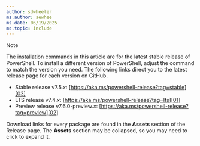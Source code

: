 ```yaml
---
author: sdwheeler
ms.author: sewhee
ms.date: 06/19/2025
ms.topic: include
---
```

<!-- markdownlint-disable first-line-h1 -->
> [!NOTE]
> The installation commands in this article are for the latest stable release of PowerShell. To
> install a different version of PowerShell, adjust the command to match the version you need. The
> following links direct you to the latest release page for each version on GitHub.
>
> - Stable release v7.5._x_: [https://aka.ms/powershell-release?tag=stable][03]
> - LTS release v7.4._x_: [https://aka.ms/powershell-release?tag=lts][01]
> - Preview release v7.6.0-preview._x_: [https://aka.ms/powershell-release?tag=preview][02]
>
> Download links for every package are found in the **Assets** section of the Release page. The
> **Assets** section may be collapsed, so you may need to click to expand it.

<!-- link references -->
[01]: https://aka.ms/powershell-release?tag=lts
[02]: https://aka.ms/powershell-release?tag=preview
[03]: https://aka.ms/powershell-release?tag=stable
